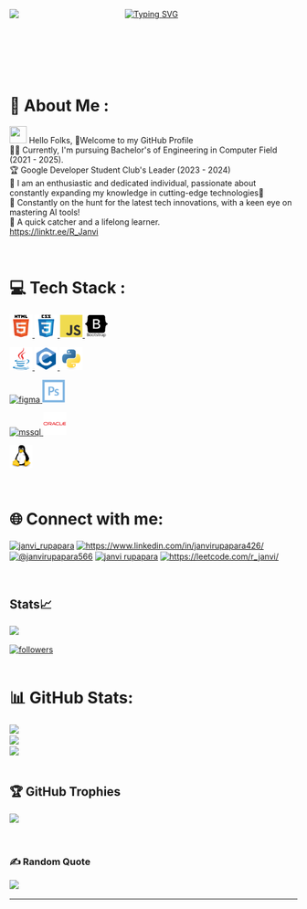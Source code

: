 <div align="left">
  
[![Typing SVG](https://readme-typing-svg.demolab.com/?lines=CHANGE,+IS+INEVITABLE.;GROWTH,+IS+OPTIONAL)](https://git.io/typing-svg)
<img src="https://user-images.githubusercontent.com/98517363/227380175-923d450b-d608-45fd-8d23-ccc1d26eb83b.gif" align="left" style="width: 40%" />
</div> <br> 

<!-- <img align='right' src="https://media2.giphy.com/media/w0Fy3hcQuZxxQgo0KR/giphy.gif" width="100" height="100" > -->
<br> <br> <br>


# 💫 About Me : 

<img src="https://raw.githubusercontent.com/MartinHeinz/MartinHeinz/master/wave.gif" width="30px"  height="30px"> Hello Folks, 🤝Welcome to my GitHub Profile<br>👩‍💻 Currently, I'm pursuing Bachelor's of Engineering in Computer Field (2021 - 2025).<br>🏆 Google Developer Student Club's Leader (2023 - 2024)<br>🌱 I am an enthusiastic and dedicated individual, passionate about constantly expanding my knowledge in cutting-edge technologies🌟<br>🚀 Constantly on the hunt for the latest tech innovations, with a keen eye on mastering AI tools! <br>🌟 A quick catcher and a lifelong learner.<br> https://linktr.ee/R_Janvi

<br> 

# 💻 Tech Stack :
<p align="left"> 
 
  <a href="https://www.w3.org/html/" target="_blank" rel="noreferrer"> <img src="https://raw.githubusercontent.com/devicons/devicon/master/icons/html5/html5-original-wordmark.svg" alt="html5" width="40" height="40"/> </a><a href="https://www.w3schools.com/css/" target="_blank" rel="noreferrer"> <img src="https://raw.githubusercontent.com/devicons/devicon/master/icons/css3/css3-original-wordmark.svg" alt="css3" width="40" height="40"/> </a><a href="https://developer.mozilla.org/en-US/docs/Web/JavaScript" target="_blank" rel="noreferrer"> <img src="https://raw.githubusercontent.com/devicons/devicon/master/icons/javascript/javascript-original.svg" alt="javascript" width="40" height="40"/> </a><a href="https://getbootstrap.com" target="_blank" rel="noreferrer"> <img src="https://raw.githubusercontent.com/devicons/devicon/master/icons/bootstrap/bootstrap-plain-wordmark.svg" alt="bootstrap" width="40" height="40"/> </a>

  <a href="https://www.java.com" target="_blank" rel="noreferrer"> <img src="https://raw.githubusercontent.com/devicons/devicon/master/icons/java/java-original.svg" alt="java" width="40" height="40"/> </a> <a href="https://www.cprogramming.com/" target="_blank" rel="noreferrer"> <img src="https://raw.githubusercontent.com/devicons/devicon/master/icons/c/c-original.svg" alt="c" width="40" height="40"/> </a> <a href="https://www.python.org" target="_blank" rel="noreferrer"> <img src="https://raw.githubusercontent.com/devicons/devicon/master/icons/python/python-original.svg" alt="python" width="40" height="40"/> </a>
 
  <a href="https://www.figma.com/" target="_blank" rel="noreferrer"> <img src="https://www.vectorlogo.zone/logos/figma/figma-icon.svg" alt="figma" width="40" height="40"/> </a> <a href="https://www.photoshop.com/en" target="_blank" rel="noreferrer"> <img src="https://raw.githubusercontent.com/devicons/devicon/master/icons/photoshop/photoshop-line.svg" alt="photoshop" width="40" height="40"/> </a> 
   
  <a href="https://www.microsoft.com/en-us/sql-server" target="_blank" rel="noreferrer"> <img src="https://www.svgrepo.com/show/303229/microsoft-sql-server-logo.svg" alt="mssql" width="40" height="40"/> </a> <a href="https://www.oracle.com/" target="_blank" rel="noreferrer"> <img src="https://raw.githubusercontent.com/devicons/devicon/master/icons/oracle/oracle-original.svg" alt="oracle" width="40" height="40"/> </a>

   <a href="https://www.linux.org/" target="_blank" rel="noreferrer"> <img src="https://raw.githubusercontent.com/devicons/devicon/master/icons/linux/linux-original.svg" alt="linux" width="40" height="40"/> </a>
 
</p>

<br>


<h1 align="left"> 🌐 Connect with me:</h1>
<p align="left">
<a href="https://twitter.com/janvi_rupapara" target="blank"><img align="center" src="https://raw.githubusercontent.com/rahuldkjain/github-profile-readme-generator/master/src/images/icons/Social/twitter.svg" alt="janvi_rupapara" height="30" width="40" /></a>
<a href="https://linkedin.com/in/janvirupapara426/" target="blank"><img align="center" src="https://raw.githubusercontent.com/rahuldkjain/github-profile-readme-generator/master/src/images/icons/Social/linked-in-alt.svg" alt="https://www.linkedin.com/in/janvirupapara426/" height="30" width="40" /></a>
<a href="https://medium.com/@janvirupapara566" target="blank"><img align="center" src="https://raw.githubusercontent.com/rahuldkjain/github-profile-readme-generator/master/src/images/icons/Social/medium.svg" alt="@janvirupapara566" height="30" width="40" /></a>
<a href="https://www.youtube.com/channel/UClqxFOirPrncdGlAA8apKyQ" target="blank"><img align="center" src="https://raw.githubusercontent.com/rahuldkjain/github-profile-readme-generator/master/src/images/icons/Social/youtube.svg" alt="janvi rupapara" height="30" width="40" /></a>
<a href="https://www.leetcode.com/r_janvi/" target="blank"><img align="center" src="https://raw.githubusercontent.com/rahuldkjain/github-profile-readme-generator/master/src/images/icons/Social/leet-code.svg" alt="https://leetcode.com/r_janvi/" height="30" width="40" /></a>
</p>

<br> 

## Stats📈
 [![](https://visitcount.itsvg.in/api?id=Janvi426&label=Profile%20Views&color=11&icon=5&pretty=false)](https://visitcount.itsvg.in)
<!-- <a href="https://www.linkedin.com/in/ayushi-george/"><img src="https://img.shields.io/badge/Profile%20Visitors-172B4D?style=for-the-badge&logo=Opsgenie&logoColor=white" /></a>&nbsp;&nbsp; -->
  <a href="https://github.com/Janvi426">
<img alt="followers" title="Followers me on Github" src="https://img.shields.io/github/followers/Janvi426?color=236ad3&labelColor=1155ba&style=for-the-badge&logo=github&label=Followers"/></a>&nbsp;&nbsp;&nbsp;

<br>
<br>

# 📊 GitHub Stats:
![](https://github-readme-stats.vercel.app/api?username=Janvi426&theme=blue-green&hide_border=false&include_all_commits=true&count_private=true)<br/>
![](https://github-readme-streak-stats.herokuapp.com/?user=Janvi426&theme=blue-green&hide_border=false)<br/>
![](https://github-readme-stats.vercel.app/api/top-langs/?username=Janvi426&theme=blue-green&hide_border=false&include_all_commits=true&count_private=true&layout=compact)
<br><br>
## 🏆 GitHub Trophies
![](https://github-profile-trophy.vercel.app/?username=Janvi426&theme=darkhub&no-frame=false&no-bg=false&margin-w=4)

<br>

### ✍️ Random Quote
![](https://quotes-github-readme.vercel.app/api?type=horizontal&theme=merko)

---

<!-- Proudly created with GPRM ( https://gprm.itsvg.in ) -->
